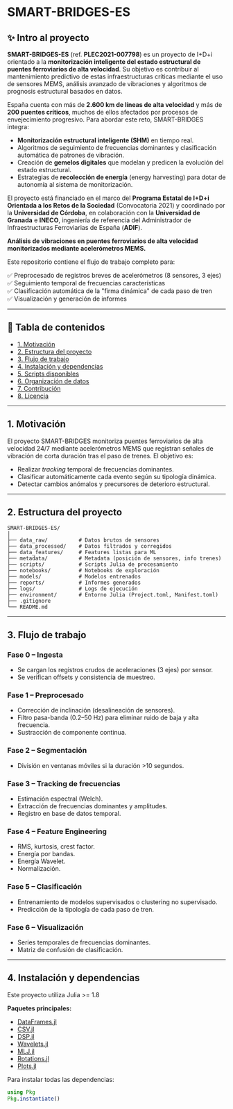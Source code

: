# SMART-BRIDGES-ES

## ✨ Intro al proyecto

**SMART-BRIDGES-ES** (ref. **PLEC2021-007798**) es un proyecto de I+D+i orientado a la **monitorización inteligente del estado estructural de puentes ferroviarios de alta velocidad**. Su objetivo es contribuir al mantenimiento predictivo de estas infraestructuras críticas mediante el uso de sensores MEMS, análisis avanzado de vibraciones y algoritmos de prognosis estructural basados en datos.

España cuenta con más de **2.600 km de líneas de alta velocidad** y más de **200 puentes críticos**, muchos de ellos afectados por procesos de envejecimiento progresivo. Para abordar este reto, SMART-BRIDGES integra:

- **Monitorización estructural inteligente (SHM)** en tiempo real.
- Algoritmos de seguimiento de frecuencias dominantes y clasificación automática de patrones de vibración.
- Creación de **gemelos digitales** que modelan y predicen la evolución del estado estructural.
- Estrategias de **recolección de energía** (energy harvesting) para dotar de autonomía al sistema de monitorización.

El proyecto está financiado en el marco del **Programa Estatal de I+D+i Orientada a los Retos de la Sociedad** (Convocatoria 2021) y coordinado por la **Universidad de Córdoba**, en colaboración con la **Universidad de Granada** e **INECO**, ingeniería de referencia del Administrador de Infraestructuras Ferroviarias de España (**ADIF**).

**Análisis de vibraciones en puentes ferroviarios de alta velocidad monitorizados mediante acelerómetros MEMS.**

Este repositorio contiene el flujo de trabajo completo para:

✅ Preprocesado de registros breves de acelerómetros (8 sensores, 3 ejes)  
✅ Seguimiento temporal de frecuencias características  
✅ Clasificación automática de la "firma dinámica" de cada paso de tren  
✅ Visualización y generación de informes

---

## 📑 Tabla de contenidos

- [1. Motivación](#1-motivación)
- [2. Estructura del proyecto](#2-estructura-del-proyecto)
- [3. Flujo de trabajo](#3-flujo-de-trabajo)
- [4. Instalación y dependencias](#4-instalación-y-dependencias)
- [5. Scripts disponibles](#5-scripts-disponibles)
- [6. Organización de datos](#6-organización-de-datos)
- [7. Contribución](#7-contribución)
- [8. Licencia](#8-licencia)

---

## 1. Motivación

El proyecto SMART-BRIDGES monitoriza puentes ferroviarios de alta velocidad 24/7 mediante acelerómetros MEMS que registran señales de vibración de corta duración tras el paso de trenes. El objetivo es:

- Realizar *tracking* temporal de frecuencias dominantes.
- Clasificar automáticamente cada evento según su tipología dinámica.
- Detectar cambios anómalos y precursores de deterioro estructural.

---

## 2. Estructura del proyecto

```
SMART-BRIDGES-ES/
│
├── data_raw/          # Datos brutos de sensores
├── data_processed/    # Datos filtrados y corregidos
├── data_features/     # Features listas para ML
├── metadata/          # Metadata (posición de sensores, info trenes)
├── scripts/           # Scripts Julia de procesamiento
├── notebooks/         # Notebooks de exploración
├── models/            # Modelos entrenados
├── reports/           # Informes generados
├── logs/              # Logs de ejecución
├── environment/       # Entorno Julia (Project.toml, Manifest.toml)
├── .gitignore
└── README.md
```

---

## 3. Flujo de trabajo

### Fase 0 – Ingesta
- Se cargan los registros crudos de aceleraciones (3 ejes) por sensor.
- Se verifican offsets y consistencia de muestreo.

### Fase 1 – Preprocesado
- Corrección de inclinación (desalineación de sensores).
- Filtro pasa-banda (0.2–50 Hz) para eliminar ruido de baja y alta frecuencia.
- Sustracción de componente continua.

### Fase 2 – Segmentación
- División en ventanas móviles si la duración >10 segundos.

### Fase 3 – Tracking de frecuencias
- Estimación espectral (Welch).
- Extracción de frecuencias dominantes y amplitudes.
- Registro en base de datos temporal.

### Fase 4 – Feature Engineering
- RMS, kurtosis, crest factor.
- Energía por bandas.
- Energía Wavelet.
- Normalización.

### Fase 5 – Clasificación
- Entrenamiento de modelos supervisados o clustering no supervisado.
- Predicción de la tipología de cada paso de tren.

### Fase 6 – Visualización
- Series temporales de frecuencias dominantes.
- Matriz de confusión de clasificación.

---

## 4. Instalación y dependencias

Este proyecto utiliza Julia >= 1.8

**Paquetes principales:**
- [DataFrames.jl](https://github.com/JuliaData/DataFrames.jl)
- [CSV.jl](https://github.com/JuliaData/CSV.jl)
- [DSP.jl](https://github.com/JuliaDSP/DSP.jl)
- [Wavelets.jl](https://github.com/JuliaDSP/Wavelets.jl)
- [MLJ.jl](https://github.com/alan-turing-institute/MLJ.jl)
- [Rotations.jl](https://github.com/FugroRoames/Rotations.jl)
- [Plots.jl](https://github.com/JuliaPlots/Plots.jl)

Para instalar todas las dependencias:
```julia
using Pkg
Pkg.instantiate()
